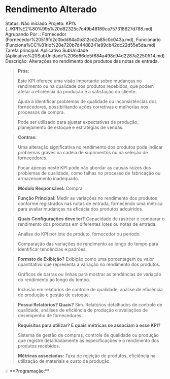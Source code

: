 # Rendimento Alterado

Status: Não iniciado
Projeto: KPI’s (../KPI%E2%80%99s%20d82325c7c49b48189ca757318627d788.md)
Agrupando Por :: Fornecedor (Fornecedor%20519fc2c0bdd84a0b812cd2a85c0c043a.md), Funcionário (Funciona%CC%81rio%20e720b7d4488241e99cb42dc22d55e5da.md)
Tarefa principal: Aplicativo SubUnidade (Aplicativo%20SubUnidade%206d66de5f684a498c94d2287a2250ff14.md)
Descrição: Alterações no rendimento dos produtos das notas de entrada.

> **Prós:**
> 
> 
> Este KPI oferece uma visão importante sobre mudanças no rendimento ou na qualidade dos produtos recebidos, que podem afetar a eficiência da produção e a satisfação do cliente.
> 
> Ajuda a identificar problemas de qualidade ou inconsistências dos fornecedores, possibilitando ações corretivas e melhorias nos processos de compra.
> 
> Pode ser utilizado para ajustar expectativas de produção, planejamento de estoque e estratégias de vendas.
> 

> **Contras:**
> 
> 
> Uma alteração significativa no rendimento dos produtos pode indicar problemas graves na cadeia de suprimentos ou na seleção de fornecedores.
> 
> Focar apenas neste KPI pode não abordar as causas raízes dos problemas de qualidade, como falhas no processo de fabricação ou armazenamento inadequado.
> 

> **Módulo Responsável:**
Compra
> 

> **Função Principal:**
Medir as variações no rendimento dos produtos conforme registrados nas notas de entrada, fornecendo uma métrica para avaliar mudanças na eficácia dos produtos adquiridos.
> 

> **Quais Configurações deve ter?**
Capacidade de rastrear e comparar o rendimento dos produtos em diferentes lotes ou notas de entrada.
> 
> 
> Análise do KPI por lote de produto, fornecedor ou período.
> 
> Comparação das variações de rendimento ao longo do tempo para identificar tendências e padrões.
> 

> **Formato de Exibição?**
Exibição como uma porcentagem ou valor quantitativo que representa a variação no rendimento dos produtos.
> 
> 
> Gráficos de barras ou linhas para mostrar as tendências de variação do rendimento ao longo do tempo.
> 
> Inclusão em relatórios de controle de qualidade, análise de eficiência de produção e gestão de estoque.
> 

> **Possuí Relatórios? Quais?**
Sim. Relatórios detalhados de controle de qualidade, análises de eficiência de produção e avaliações de desempenho de fornecedores.
> 

> **Requisitos para utilizar? E quais métricas se associam a esse KPI?**
> 
> 
> Sistema de gestão de compras, controle de qualidade ou produção que registre detalhadamente as especificações e o rendimento dos produtos recebidos.
> 
> **Métricas associadas:** 
> Taxa de rejeição de produtos, eficiência na utilização de materiais e custo de produção.
> 

<aside>
💡 **Programação:**

</aside>